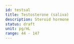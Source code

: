 ```yaml
---
id: testsal
title: Testosterone (saliva)
description: Steroid hormone
status: draft
unit: pg/mL
range: 44 - 147
---
```


